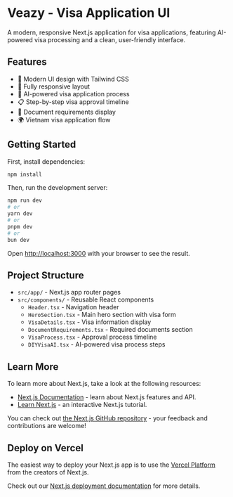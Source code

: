 # Veazy - Visa Application UI

A modern, responsive Next.js application for visa applications, featuring AI-powered visa processing and a clean, user-friendly interface.

## Features

- 🎨 Modern UI design with Tailwind CSS
- 📱 Fully responsive layout
- 🤖 AI-powered visa application process
- 📋 Step-by-step visa approval timeline
- 📄 Document requirements display
- 🌍 Vietnam visa application flow

## Getting Started

First, install dependencies:

```bash
npm install
```

Then, run the development server:

```bash
npm run dev
# or
yarn dev
# or
pnpm dev
# or
bun dev
```

Open [http://localhost:3000](http://localhost:3000) with your browser to see the result.

## Project Structure

- `src/app/` - Next.js app router pages
- `src/components/` - Reusable React components
  - `Header.tsx` - Navigation header
  - `HeroSection.tsx` - Main hero section with visa form
  - `VisaDetails.tsx` - Visa information display
  - `DocumentRequirements.tsx` - Required documents section
  - `VisaProcess.tsx` - Approval process timeline
  - `DIYVisaAI.tsx` - AI-powered visa process steps

## Learn More

To learn more about Next.js, take a look at the following resources:

- [Next.js Documentation](https://nextjs.org/docs) - learn about Next.js features and API.
- [Learn Next.js](https://nextjs.org/learn) - an interactive Next.js tutorial.

You can check out [the Next.js GitHub repository](https://github.com/vercel/next.js) - your feedback and contributions are welcome!

## Deploy on Vercel

The easiest way to deploy your Next.js app is to use the [Vercel Platform](https://vercel.com/new?utm_medium=default-template&filter=next.js&utm_source=create-next-app&utm_campaign=create-next-app-readme) from the creators of Next.js.

Check out our [Next.js deployment documentation](https://nextjs.org/docs/app/building-your-application/deploying) for more details.
